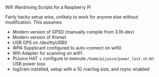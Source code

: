 Wifi Wardriving Scripts for a Raspberry Pi

Fairly hacky setup wise, unlikely to work for anyone else without modification.  This assumes

* Modern version of GPSD (manually compile from 3.19-dev)
* Modern version of Kismet
* USB GPS on /dev/ttyUSB0
* WPA Supplicant configured to auto-connect on wifi0
* Wifi Adapter for scanning on wifi1
* PIJuice HAT + configure to execute `/home/pijuice/power_lost.sh` on USB power loss
* log2ram installed, setup with a 1G /var/log size, and rsync enabled
